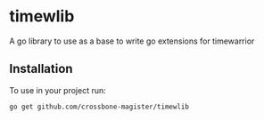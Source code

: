 # timewlib
A go library to use as a base to write go extensions for timewarrior

## Installation
To use in your project run:
```
go get github.com/crossbone-magister/timewlib
```